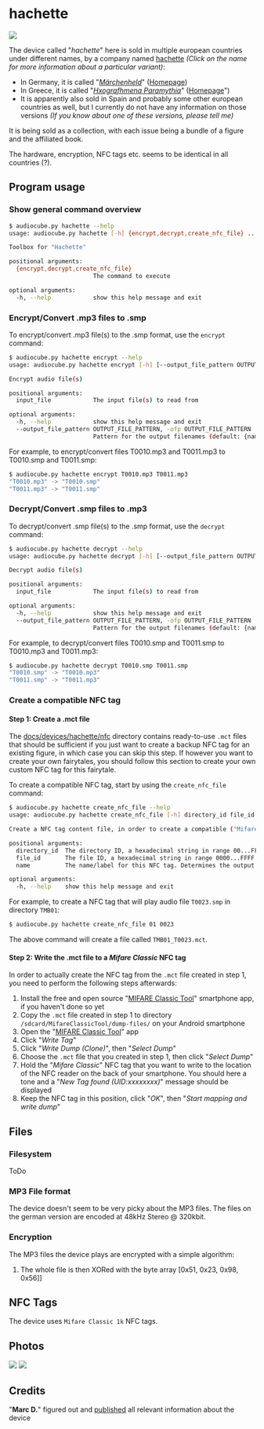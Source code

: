 # hachette

![](image-0001-512x512.jpg)

The device called "*hachette*" here is sold in multiple european countries under different names, by a company named [hachette](https://www.hachettebookgroup.com/) *(Click on the name for more information about a particular variant)*:

- In Germany, it is called "*[Märchenheld]()*" ([Homepage](https://maerchenheld-sammlung.de/))
- In Greece, it is called "*[Hxografhmena Paramythia]()*" ([Homepage](https://www.audiotales.gr/)")
- It is apparently also sold in Spain and probably some other european countries as well, but I currently do not have any information on those versions *(If you know about one of these versions, please tell me)*

It is being sold as a collection, with each issue being a bundle of a figure and the affiliated book.

The hardware, encryption, NFC tags etc. seems to be identical in all countries (?).

## Program usage

### Show general command overview

```sh
$ audiocube.py hachette --help
usage: audiocube.py hachette [-h] {encrypt,decrypt,create_nfc_file} ...

Toolbox for "Hachette"

positional arguments:
  {encrypt,decrypt,create_nfc_file}
                        The command to execute

optional arguments:
  -h, --help            show this help message and exit
```

### Encrypt/Convert .mp3 files to .smp

To encrypt/convert .mp3 file(s) to the .smp format, use the `encrypt` command:

```sh
$ audiocube.py hachette encrypt --help
usage: audiocube.py hachette encrypt [-h] [--output_file_pattern OUTPUT_FILE_PATTERN] input_file [input_file ...]

Encrypt audio file(s)

positional arguments:
  input_file            The input file(s) to read from

optional arguments:
  -h, --help            show this help message and exit
  --output_file_pattern OUTPUT_FILE_PATTERN, -ofp OUTPUT_FILE_PATTERN
                        Pattern for the output filenames (default: {name}.smp)
```

For example, to encrypt/convert files T0010.mp3 and T0011.mp3 to T0010.smp and T0011.smp:

```sh
$ audiocube.py hachette encrypt T0010.mp3 T0011.mp3
"T0010.mp3" -> "T0010.smp"
"T0011.mp3" -> "T0011.smp"
```

### Decrypt/Convert .smp files to .mp3

To decrypt/convert .smp file(s) to the .smp format, use the `decrypt` command:

```sh
$ audiocube.py hachette decrypt --help
usage: audiocube.py hachette decrypt [-h] [--output_file_pattern OUTPUT_FILE_PATTERN] input_file [input_file ...]

Decrypt audio file(s)

positional arguments:
  input_file            The input file(s) to read from

optional arguments:
  -h, --help            show this help message and exit
  --output_file_pattern OUTPUT_FILE_PATTERN, -ofp OUTPUT_FILE_PATTERN
                        Pattern for the output filenames (default: {name}.mp3)
```

For example, to decrypt/convert files T0010.smp and T0011.smp to T0010.mp3 and T0011.mp3:

```sh
$ audiocube.py hachette decrypt T0010.smp T0011.smp
"T0010.smp" -> "T0010.mp3"
"T0011.smp" -> "T0011.mp3"
```

### Create a compatible NFC tag

#### Step 1: Create a .mct file

The [docs/devices/hachette/nfc](https://github.com/oyooyo/audiocube/tree/master/docs/devices/hachette/nfc) directory contains ready-to-use `.mct` files that should be sufficient if you just want to create a backup NFC tag for an existing figure, in which case you can skip this step. If however you want to create your own fairytales, you should follow this section to create your own custom NFC tag for this fairytale.

To create a compatible NFC tag, start by using the `create_nfc_file` command:

```sh
$ audiocube.py hachette create_nfc_file --help
usage: audiocube.py hachette create_nfc_file [-h] directory_id file_id [name]

Create a NFC tag content file, in order to create a compatible ("Mifare Classic") NFC tag via the "MIFARE Classic Tool" (https://play.google.com/store/apps/details?id=de.syss.MifareClassicTool) smartphone app

positional arguments:
  directory_id  The directory ID, a hexadecimal string in range 00...FF
  file_id       The file ID, a hexadecimal string in range 0000...FFFF
  name          The name/label for this NFC tag. Determines the output file name. Optional, defaults to "TMB{directory_id}_T{file_id}" (default: None)

optional arguments:
  -h, --help    show this help message and exit
```

For example, to create a NFC tag that will play audio file `T0023.smp` in directory `TMB01`:

```sh
$ audiocube.py hachette create_nfc_file 01 0023
```

The above command will create a file called `TMB01_T0023.mct`.

#### Step 2: Write the .mct file to a *Mifare Classic* NFC tag

In order to actually create the NFC tag from the `.mct` file created in step 1, you need to perform the following steps afterwards:

1. Install the free and open source "[MIFARE Classic Tool](https://play.google.com/store/apps/details?id=de.syss.MifareClassicTool)" smartphone app, if you haven't done so yet
2. Copy the `.mct` file created in step 1 to directory `/sdcard/MifareClassicTool/dump-files/` on your Android smartphone
3. Open the "[MIFARE Classic Tool](https://play.google.com/store/apps/details?id=de.syss.MifareClassicTool)" app
4. Click "*Write Tag*"
5. Click "*Write Dump (Clone)*", then "*Select Dump*"
7. Choose the `.mct` file that you created in step 1, then click "*Select Dump*"
8. Hold the "*Mifare Classic*" NFC tag that you want to write to the location of the NFC reader on the back of your smartphone. You should here a tone and a "*New Tag found (UID:xxxxxxxx)*" message should be displayed
9. Keep the NFC tag in this position, click "*OK*", then "*Start mapping and write dump*"

## Files

### Filesystem

ToDo

### MP3 File format

The device doesn't seem to be very picky about the MP3 files. The files on the german version are encoded at 48kHz Stereo @ 320kbit.

### Encryption

The MP3 files the device plays are encrypted with a simple algorithm:
1. The whole file is then XORed with the byte array \[0x51, 0x23, 0x98, 0x56]\]

## NFC Tags

The device uses `Mifare Classic 1k` NFC tags.

## Photos

![](image-0001.jpg)
![](image-0002.jpg)

## Credits

"**Marc D.**" figured out and [published](https://www.mikrocontroller.net/topic/503014) all relevant information about the device
